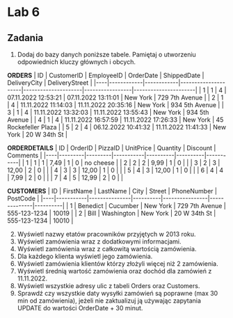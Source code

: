 # Lab 6
## Zadania
1. Dodaj do bazy danych poniższe tabele. Pamiętaj o utworzeniu odpowiednich kluczy głównych i obcych.

**ORDERS**
| ID | CustomerID | EmployeeID | OrderDate           | ShippedDate         | DeliveryCity    | DeliveryStreet       |
|----|------------|------------|---------------------|---------------------|-----------------|----------------------|
| 1  | 1          | 4          | 07.11.2022 12:53:21 | 07.11.2022 13:11:01 |  New York       | 729 7th Avenue       |
| 2  | 1          | 4          | 11.11.2022 11:14:03 | 11.11.2022 20:35:16 |  New York       | 934 5th Avenue       |
| 3  | 1          | 4          | 11.11.2022 13:32:03 | 11.11.2022 13:55:43 |  New York       | 934 5th Avenue       |
| 4  | 1          | 4          | 11.11.2022 16:57:59 | 11.11.2022 17:26:33 |  New York       | 45 Rockefeller Plaza |
| 5  | 2          | 4          | 06.12.2022 10:41:32 | 11.11.2022 11:41:33 |  New York       | 20 W 34th St         |

**ORDERDETAILS**
| ID | OrderID | PizzaID | UnitPrice | Quantity | Discount | Comments  | 
|----|---------|---------|-----------|----------|----------|-----------|
| 1  | 1       | 1       |  7,49     | 1        |  0       | no cheese |
| 2  | 2       | 2       |  9,99     | 1        |  0       |           |
| 3  | 2       | 3       |  12,00    | 2        |  0       |           |
| 4  | 3       | 3       |  12,00    | 1        |  0       |           |
| 5  | 4       | 3       |  12,00    | 1        |  0       |           |
| 6  | 4       | 4       |  7,99     | 2        |  0       |           |
| 7  | 4       | 5       |  12,99    | 2        |  0       |           |


**CUSTOMERS**
| ID | FirstName | LastName      | City     | Street         | PhoneNumber  | PostCode |
|----|-----------|---------------|----------|----------------|--------------|----------|
| 1  | Benedict  | Cucumber      | New York | 729 7th Avenue | 555-123-1234 |  10019   |
| 2  | Bill      | Washington    | New York | 20 W 34th St   | 555-123-1234 |  10010   |

2. Wyświetl nazwy etatów pracowników przyjętych w 2013 roku.
3. Wyświetl zamówienia wraz z dodatkowymi informacjami.
4. Wyświetl zamówienia wraz z całkowitą wartością zamówienia. 
5. Dla każdego klienta wyświetl jego zamówienia. 
6. Wyświetl zamówienia klientów którzy złożyli więcej niż 2 zamówienia.
7. Wyświetl średnią wartość zamówienia oraz dochód dla zamówień z 11.11.2022.
8. Wyświetl wszystkie adresy ulic z tabeli Orders oraz Customers.
9. Sprawdź czy wszystkie daty wysyłki zamówień są poprawne (max 30 min od zamówienia), jeżeli nie zaktualizuj ją używając zapytania UPDATE do wartości OrderDate + 30 minut.
